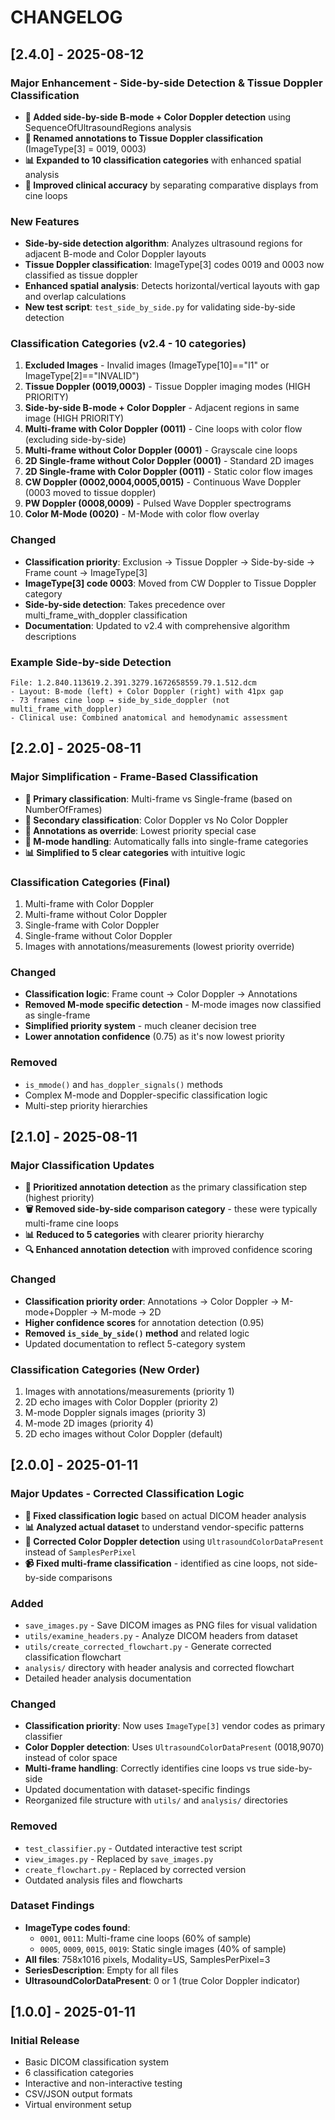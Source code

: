 # CHANGELOG

## [2.4.0] - 2025-08-12

### Major Enhancement - Side-by-side Detection & Tissue Doppler Classification
- **🎯 Added side-by-side B-mode + Color Doppler detection** using SequenceOfUltrasoundRegions analysis
- **🔬 Renamed annotations to Tissue Doppler classification** (ImageType[3] = 0019, 0003)
- **📊 Expanded to 10 classification categories** with enhanced spatial analysis
- **🏥 Improved clinical accuracy** by separating comparative displays from cine loops

### New Features
- **Side-by-side detection algorithm**: Analyzes ultrasound regions for adjacent B-mode and Color Doppler layouts
- **Tissue Doppler classification**: ImageType[3] codes 0019 and 0003 now classified as tissue doppler
- **Enhanced spatial analysis**: Detects horizontal/vertical layouts with gap and overlap calculations
- **New test script**: `test_side_by_side.py` for validating side-by-side detection

### Classification Categories (v2.4 - 10 categories)
1. **Excluded Images** - Invalid images (ImageType[10]=="I1" or ImageType[2]=="INVALID")
2. **Tissue Doppler (0019,0003)** - Tissue Doppler imaging modes (HIGH PRIORITY)
3. **Side-by-side B-mode + Color Doppler** - Adjacent regions in same image (HIGH PRIORITY)
4. **Multi-frame with Color Doppler (0011)** - Cine loops with color flow (excluding side-by-side)
5. **Multi-frame without Color Doppler (0001)** - Grayscale cine loops
6. **2D Single-frame without Color Doppler (0001)** - Standard 2D images
7. **2D Single-frame with Color Doppler (0011)** - Static color flow images
8. **CW Doppler (0002,0004,0005,0015)** - Continuous Wave Doppler (0003 moved to tissue doppler)
9. **PW Doppler (0008,0009)** - Pulsed Wave Doppler spectrograms
10. **Color M-Mode (0020)** - M-Mode with color flow overlay

### Changed
- **Classification priority**: Exclusion → Tissue Doppler → Side-by-side → Frame count → ImageType[3]
- **ImageType[3] code 0003**: Moved from CW Doppler to Tissue Doppler category
- **Side-by-side detection**: Takes precedence over multi_frame_with_doppler classification
- **Documentation**: Updated to v2.4 with comprehensive algorithm descriptions

### Example Side-by-side Detection
```
File: 1.2.840.113619.2.391.3279.1672658559.79.1.512.dcm
- Layout: B-mode (left) + Color Doppler (right) with 41px gap
- 73 frames cine loop → side_by_side_doppler (not multi_frame_with_doppler)
- Clinical use: Combined anatomical and hemodynamic assessment
```

## [2.2.0] - 2025-08-11

### Major Simplification - Frame-Based Classification
- **🎯 Primary classification**: Multi-frame vs Single-frame (based on NumberOfFrames)
- **🎨 Secondary classification**: Color Doppler vs No Color Doppler
- **📝 Annotations as override**: Lowest priority special case
- **🔧 M-mode handling**: Automatically falls into single-frame categories
- **📊 Simplified to 5 clear categories** with intuitive logic

### Classification Categories (Final)
1. Multi-frame with Color Doppler
2. Multi-frame without Color Doppler  
3. Single-frame with Color Doppler
4. Single-frame without Color Doppler
5. Images with annotations/measurements (lowest priority override)

### Changed
- **Classification logic**: Frame count → Color Doppler → Annotations
- **Removed M-mode specific detection** - M-mode images now classified as single-frame
- **Simplified priority system** - much cleaner decision tree
- **Lower annotation confidence** (0.75) as it's now lowest priority

### Removed
- `is_mmode()` and `has_doppler_signals()` methods
- Complex M-mode and Doppler-specific classification logic
- Multi-step priority hierarchies

## [2.1.0] - 2025-08-11

### Major Classification Updates
- **🎯 Prioritized annotation detection** as the primary classification step (highest priority)
- **🗑️ Removed side-by-side comparison category** - these were typically multi-frame cine loops
- **📊 Reduced to 5 categories** with clearer priority hierarchy
- **🔍 Enhanced annotation detection** with improved confidence scoring

### Changed
- **Classification priority order**: Annotations → Color Doppler → M-mode+Doppler → M-mode → 2D
- **Higher confidence scores** for annotation detection (0.95)
- **Removed `is_side_by_side()` method** and related logic
- Updated documentation to reflect 5-category system

### Classification Categories (New Order)
1. Images with annotations/measurements (priority 1)
2. 2D echo images with Color Doppler (priority 2)  
3. M-mode Doppler signals images (priority 3)
4. M-mode 2D images (priority 4)
5. 2D echo images without Color Doppler (default)

## [2.0.0] - 2025-01-11

### Major Updates - Corrected Classification Logic
- **🔧 Fixed classification logic** based on actual DICOM header analysis
- **📊 Analyzed actual dataset** to understand vendor-specific patterns
- **🎯 Corrected Color Doppler detection** using `UltrasoundColorDataPresent` instead of `SamplesPerPixel`
- **📹 Fixed multi-frame classification** - identified as cine loops, not side-by-side comparisons

### Added
- `save_images.py` - Save DICOM images as PNG files for visual validation
- `utils/examine_headers.py` - Analyze DICOM headers from dataset
- `utils/create_corrected_flowchart.py` - Generate corrected classification flowchart
- `analysis/` directory with header analysis and corrected flowchart
- Detailed header analysis documentation

### Changed
- **Classification priority**: Now uses `ImageType[3]` vendor codes as primary classifier
- **Color Doppler detection**: Uses `UltrasoundColorDataPresent` (0018,9070) instead of color space
- **Multi-frame handling**: Correctly identifies cine loops vs true side-by-side
- Updated documentation with dataset-specific findings
- Reorganized file structure with `utils/` and `analysis/` directories

### Removed
- `test_classifier.py` - Outdated interactive test script
- `view_images.py` - Replaced by `save_images.py`
- `create_flowchart.py` - Replaced by corrected version
- Outdated analysis files and flowcharts

### Dataset Findings
- **ImageType codes found**:
  - `0001`, `0011`: Multi-frame cine loops (60% of sample)  
  - `0005`, `0009`, `0015`, `0019`: Static single images (40% of sample)
- **All files**: 758x1016 pixels, Modality=US, SamplesPerPixel=3
- **SeriesDescription**: Empty for all files
- **UltrasoundColorDataPresent**: 0 or 1 (true Color Doppler indicator)

## [1.0.0] - 2025-01-11

### Initial Release
- Basic DICOM classification system
- 6 classification categories
- Interactive and non-interactive testing
- CSV/JSON output formats
- Virtual environment setup